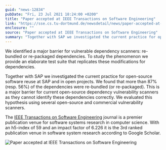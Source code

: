 ```yaml
---
guid: "news-12834"
pubDate: "Fri, 23 Jul 2021 18:24:00 +0200"
title: "Paper accepted at IEEE Transactions on Software Engineering"
link: "https://sse.cs.tu-dortmund.de/newsdetail/news/paper-accepted-at-ieee-transactions-on-software-engineering-12834/"
enclosure: ""
source: "Paper accepted at IEEE Transactions on Software Engineering"
summary: "Together with SAP we investigated the current practice for open-source software reuse at SAP and in open projects."
---
```

We identified a major barrier for vulnerable dependency scanners: re-bundled or re-packaged dependencies. To study the phenomenon we provide an elaborate test suite that replicates these modifications for dependencies.

Together with SAP we investigated the current practice for open-source software reuse at SAP and in open projects. We found that more than 87% (resp. 56%) of the dependencies were re-bundled (or re-packaged). This is a major barrier for current open-source dependency vulnerability scanners as they cannot identify these dependencies correctly. We evaluated this hypothesis using several open-source and commercial vulnerability scanners.

The [IEEE Transactions on Software Engineering](https://ieeexplore.ieee.org/xpl/RecentIssue.jsp?punumber=32) journal is a premier publication venue for software systems research in computer science. With an h5-index of 59 and an impact factor of 6.226 it is the 3rd ranked publication venue in software system research according to Google Scholar.

![Paper accepted at IEEE Transactions on Software Engineering](/images/news-12834_2.png)
